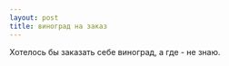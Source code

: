 ```yaml
---
layout: post 
title: виноград на заказ 
--- 
```

Хотелось бы заказать себе виноград, а где - не знаю.